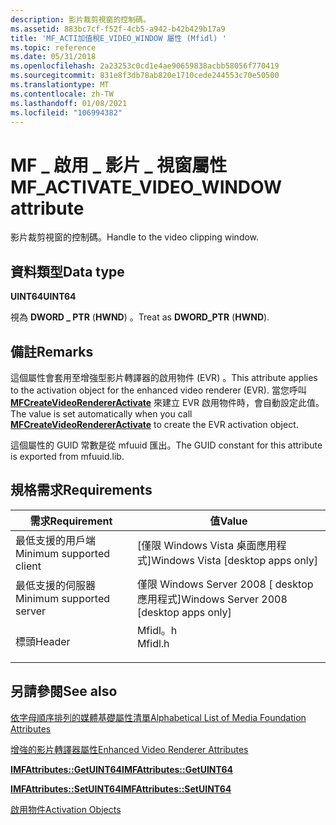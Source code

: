 ```yaml
---
description: 影片裁剪視窗的控制碼。
ms.assetid: 883bc7cf-f52f-4cb5-a942-b42b429b17a9
title: 'MF_ACTI加值稅E_VIDEO_WINDOW 屬性 (Mfidl) '
ms.topic: reference
ms.date: 05/31/2018
ms.openlocfilehash: 2a23253c0cd1e4ae90659838acbb58056f770419
ms.sourcegitcommit: 831e8f3db78ab820e1710cede244553c70e50500
ms.translationtype: MT
ms.contentlocale: zh-TW
ms.lasthandoff: 01/08/2021
ms.locfileid: "106994382"
---
```

# <a name="mf_activate_video_window-attribute"></a><span data-ttu-id="5e6b2-103">MF \_ 啟用 \_ 影片 \_ 視窗屬性</span><span class="sxs-lookup"><span data-stu-id="5e6b2-103">MF\_ACTIVATE\_VIDEO\_WINDOW attribute</span></span>

<span data-ttu-id="5e6b2-104">影片裁剪視窗的控制碼。</span><span class="sxs-lookup"><span data-stu-id="5e6b2-104">Handle to the video clipping window.</span></span>

## <a name="data-type"></a><span data-ttu-id="5e6b2-105">資料類型</span><span class="sxs-lookup"><span data-stu-id="5e6b2-105">Data type</span></span>

<span data-ttu-id="5e6b2-106">**UINT64**</span><span class="sxs-lookup"><span data-stu-id="5e6b2-106">**UINT64**</span></span>

<span data-ttu-id="5e6b2-107">視為 **DWORD \_ PTR** (**HWND**) 。</span><span class="sxs-lookup"><span data-stu-id="5e6b2-107">Treat as **DWORD\_PTR** (**HWND**).</span></span>

## <a name="remarks"></a><span data-ttu-id="5e6b2-108">備註</span><span class="sxs-lookup"><span data-stu-id="5e6b2-108">Remarks</span></span>

<span data-ttu-id="5e6b2-109">這個屬性會套用至增強型影片轉譯器的啟用物件 (EVR) 。</span><span class="sxs-lookup"><span data-stu-id="5e6b2-109">This attribute applies to the activation object for the enhanced video renderer (EVR).</span></span> <span data-ttu-id="5e6b2-110">當您呼叫 [**MFCreateVideoRendererActivate**](/windows/desktop/api/mfidl/nf-mfidl-mfcreatevideorendereractivate) 來建立 EVR 啟用物件時，會自動設定此值。</span><span class="sxs-lookup"><span data-stu-id="5e6b2-110">The value is set automatically when you call [**MFCreateVideoRendererActivate**](/windows/desktop/api/mfidl/nf-mfidl-mfcreatevideorendereractivate) to create the EVR activation object.</span></span>

<span data-ttu-id="5e6b2-111">這個屬性的 GUID 常數是從 mfuuid 匯出。</span><span class="sxs-lookup"><span data-stu-id="5e6b2-111">The GUID constant for this attribute is exported from mfuuid.lib.</span></span>

## <a name="requirements"></a><span data-ttu-id="5e6b2-112">規格需求</span><span class="sxs-lookup"><span data-stu-id="5e6b2-112">Requirements</span></span>



| <span data-ttu-id="5e6b2-113">需求</span><span class="sxs-lookup"><span data-stu-id="5e6b2-113">Requirement</span></span> | <span data-ttu-id="5e6b2-114">值</span><span class="sxs-lookup"><span data-stu-id="5e6b2-114">Value</span></span> |
|-------------------------------------|------------------------------------------------------------------------------------|
| <span data-ttu-id="5e6b2-115">最低支援的用戶端</span><span class="sxs-lookup"><span data-stu-id="5e6b2-115">Minimum supported client</span></span><br/> | <span data-ttu-id="5e6b2-116">\[僅限 Windows Vista 桌面應用程式\]</span><span class="sxs-lookup"><span data-stu-id="5e6b2-116">Windows Vista \[desktop apps only\]</span></span><br/>                                     |
| <span data-ttu-id="5e6b2-117">最低支援的伺服器</span><span class="sxs-lookup"><span data-stu-id="5e6b2-117">Minimum supported server</span></span><br/> | <span data-ttu-id="5e6b2-118">僅限 Windows Server 2008 \[ desktop 應用程式\]</span><span class="sxs-lookup"><span data-stu-id="5e6b2-118">Windows Server 2008 \[desktop apps only\]</span></span><br/>                               |
| <span data-ttu-id="5e6b2-119">標頭</span><span class="sxs-lookup"><span data-stu-id="5e6b2-119">Header</span></span><br/>                   | <dl> <span data-ttu-id="5e6b2-120"><dt>Mfidl。h</dt></span><span class="sxs-lookup"><span data-stu-id="5e6b2-120"><dt>Mfidl.h</dt></span></span> </dl> |



## <a name="see-also"></a><span data-ttu-id="5e6b2-121">另請參閱</span><span class="sxs-lookup"><span data-stu-id="5e6b2-121">See also</span></span>

<dl> <dt>

[<span data-ttu-id="5e6b2-122">依字母順序排列的媒體基礎屬性清單</span><span class="sxs-lookup"><span data-stu-id="5e6b2-122">Alphabetical List of Media Foundation Attributes</span></span>](alphabetical-list-of-media-foundation-attributes.md)
</dt> <dt>

[<span data-ttu-id="5e6b2-123">增強的影片轉譯器屬性</span><span class="sxs-lookup"><span data-stu-id="5e6b2-123">Enhanced Video Renderer Attributes</span></span>](enhanced-video-renderer-attributes.md)
</dt> <dt>

[<span data-ttu-id="5e6b2-124">**IMFAttributes::GetUINT64**</span><span class="sxs-lookup"><span data-stu-id="5e6b2-124">**IMFAttributes::GetUINT64**</span></span>](/windows/desktop/api/mfobjects/nf-mfobjects-imfattributes-getuint64)
</dt> <dt>

[<span data-ttu-id="5e6b2-125">**IMFAttributes::SetUINT64**</span><span class="sxs-lookup"><span data-stu-id="5e6b2-125">**IMFAttributes::SetUINT64**</span></span>](/windows/desktop/api/mfobjects/nf-mfobjects-imfattributes-setuint64)
</dt> <dt>

[<span data-ttu-id="5e6b2-126">啟用物件</span><span class="sxs-lookup"><span data-stu-id="5e6b2-126">Activation Objects</span></span>](activation-objects.md)
</dt> </dl>

 

 




